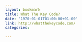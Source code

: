 ```yaml
---
layout: bookmark
title: What The Key Code?
date: '1970-01-01T01:00:00+01:00'
link: http://whatthekeycode.com/
categories: 

---
```

